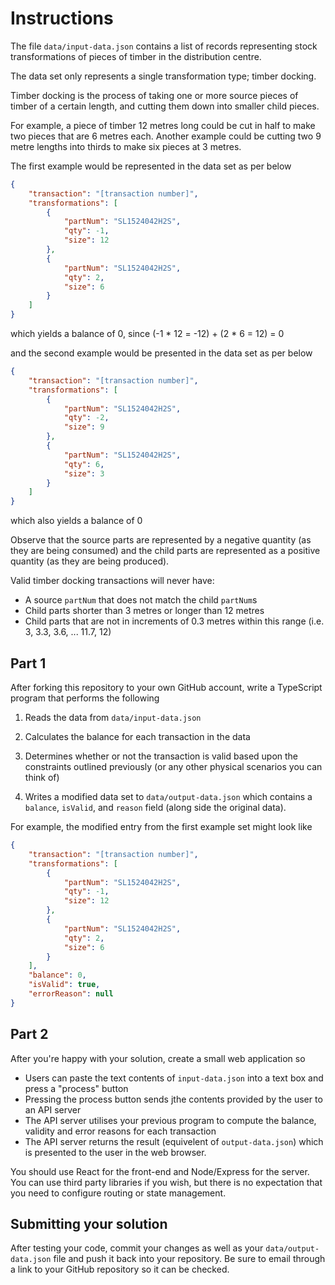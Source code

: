 # Instructions

The file `data/input-data.json` contains a list of records representing stock transformations of pieces of timber in the distribution centre.

The data set only represents a single transformation type; timber docking.

Timber docking is the process of taking one or more source pieces of timber of a certain length, and cutting them down into smaller child pieces.

For example, a piece of timber 12 metres long could be cut in half to make two pieces that are 6 metres each. Another example could be cutting two 9 metre lengths into thirds to make six pieces at 3 metres.

The first example would be represented in the data set as per below

```json
{
	"transaction": "[transaction number]",
	"transformations": [
		{
			"partNum": "SL1524042H2S",
			"qty": -1,
			"size": 12
		},
		{
			"partNum": "SL1524042H2S",
			"qty": 2,
			"size": 6
		}
	]
}
```

which yields a balance of 0, since (-1 * 12 = -12) + (2 * 6 = 12) = 0

and the second example would be presented in the data set as per below

```json
{
	"transaction": "[transaction number]",
	"transformations": [
		{
			"partNum": "SL1524042H2S",
			"qty": -2,
			"size": 9
		},
		{
			"partNum": "SL1524042H2S",
			"qty": 6,
			"size": 3
		}
	]
}
```
which also yields a balance of 0

Observe that the source parts are represented by a negative quantity (as they are being consumed) and the child parts are represented as a positive quantity (as they are being produced).

Valid timber docking transactions will never have:

- A source `partNum` that does not match the child `partNum`s
- Child parts shorter than 3 metres or longer than 12 metres
- Child parts that are not in increments of 0.3 metres within this range (i.e. 3, 3.3, 3.6, ... 11.7, 12)

## Part 1

After forking this repository to your own GitHub account, write a TypeScript program that performs the following

1. Reads the data from `data/input-data.json`

2. Calculates the balance for each transaction in the data

3. Determines whether or not the transaction is valid based upon the constraints outlined previously (or any other physical scenarios you can think of)

4. Writes a modified data set to `data/output-data.json` which contains a `balance`, `isValid`, and `reason` field (along side the original data).

For example, the modified entry from the first example set might look like

```json
{
	"transaction": "[transaction number]",
	"transformations": [
		{
			"partNum": "SL1524042H2S",
			"qty": -1,
			"size": 12
		},
		{
			"partNum": "SL1524042H2S",
			"qty": 2,
			"size": 6
		}
	],
	"balance": 0,
	"isValid": true,
	"errorReason": null
}
```


## Part 2

After you're happy with your solution, create a small web application so 

- Users can paste the text contents of `input-data.json` into a text box and press a "process" button
- Pressing the process button sends jthe contents provided by the user to an API server
- The API server utilises your previous program to compute the balance, validity and error reasons for each transaction
- The API server returns the result (equivelent of `output-data.json`) which is presented to the user in the web browser.

You should use React for the front-end and Node/Express for the server. You can use third party libraries if you wish, but there is no expectation that you need to configure routing or state management.


## Submitting your solution

After testing your code, commit your changes as well as your `data/output-data.json` file and push it back into your repository. Be sure to email through a link to your GitHub repository so it can be checked.